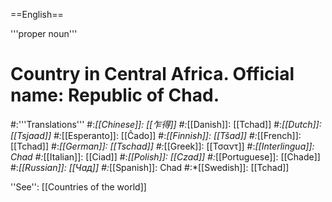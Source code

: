 ==English==

'''proper noun'''

# Country in Central Africa. Official name: Republic of Chad.
#:'''Translations'''
#:*[[Chinese]]: [[乍得]]
#:*[[Danish]]: [[Tchad]]
#:*[[Dutch]]: [[Tsjaad]]
#:*[[Esperanto]]: [[Ĉado]]
#:*[[Finnish]]: [[Tšad]]
#:*[[French]]: [[Tchad]]
#:*[[German]]: [[Tschad]]
#:*[[Greek]]: [[Τσαντ]]
#:*[[Interlingua]]: Chad
#:*[[Italian]]: [[Ciad]]
#:*[[Polish]]: [[Czad]]
#:*[[Portuguese]]: [[Chade]]
#:*[[Russian]]: [[Чад]]
#:*[[Spanish]]: Chad
#:*[[Swedish]]: [[Tchad]]

''See'': [[Countries of the world]]